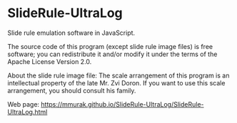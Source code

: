# SlideRule-UltraLog

Slide rule emulation software in JavaScript.

The source code of this program (except slide rule image files) 
is free software; you can redistribute it and/or modify it under
the terms of the Apache License Version 2.0.

About the slide rule image file:  The scale arrangement of this
program is an intellectual property of the late Mr. Zvi Doron.
If you want to use this scale arrangement, you should consult
his family.

Web page: <a href="https://mmurak.github.io/SlideRule-UltraLog/SlideRule-UltraLog.html">https://mmurak.github.io/SlideRule-UltraLog/SlideRule-UltraLog.html</a>

